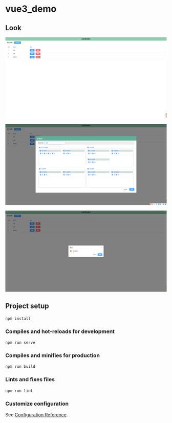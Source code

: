 # vue3_demo

## Look
![权限管理](https://github.com/banana618859/workArrange/blob/master/src/assets/look/1.jpg)

![权限管理](https://github.com/banana618859/workArrange/blob/master/src/assets/look/2.jpg)

![权限管理](https://github.com/banana618859/workArrange/blob/master/src/assets/look/3.jpg)

## Project setup
```
npm install
```

### Compiles and hot-reloads for development
```
npm run serve
```

### Compiles and minifies for production
```
npm run build
```

### Lints and fixes files
```
npm run lint
```

### Customize configuration
See [Configuration Reference](https://cli.vuejs.org/config/).
